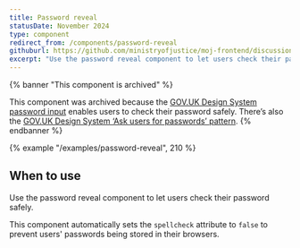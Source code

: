 ```yaml
---
title: Password reveal
statusDate: November 2024
type: component
redirect_from: /components/password-reveal
githuburl: https://github.com/ministryofjustice/moj-frontend/discussions/709
excerpt: "Use the password reveal component to let users check their password safely."
---
```


{% banner "This component is archived" %}

This component was archived because the [GOV.UK Design System password input](https://design-system.service.gov.uk/components/password-input/) enables users to check their password safely. There’s also the [GOV.UK Design System ‘Ask users for passwords’ pattern](https://design-system.service.gov.uk/patterns/passwords/).
{% endbanner %}

{% example "/examples/password-reveal", 210 %}

## When to use

Use the password reveal component to let users check their password safely.

This component automatically sets the `spellcheck` attribute to `false` to prevent users' passwords being stored in their browsers.
